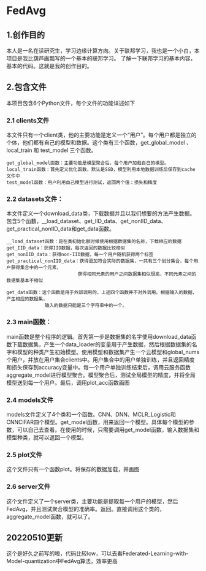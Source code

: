 # FedAvg

## 1.创作目的

  本人是一名在读研究生，学习边缘计算方向。关于联邦学习，我也是一个小白，本项目是我比葫芦画瓢写的一个基本的联邦学习。
  了解一下联邦学习的基本内容，基本的代码。这就是我的创作目的。
  
## 2.包含文件

  本项目包含6个Python文件，每个文件的功能详述如下
  
### 2.1 clients文件
  
   本文件只有一个client类，他的主要功能是定义一个“用户”。每个用户都是独立的个体，他们都有自己的模型和数据。这个类有三个函数，get_global_model 、 local_train 和 test_model 三个函数。
    
    get_global_model函数：主要功能是模型聚合后，每个用户加载自己的模型。
    local_train函数：首先定义优化函数，默认是SGD，模型利用本地数据训练后保存到cache文件中
    test_model函数：用户利用自己模型进行测试，返回两个值：损失和精度
    
    
### 2.2 datasets文件：
  
   本文件定义一个download_data类，下载数据并且以我们想要的方法产生数据。包含5个函数，__load_dataset、get_IID_data、get_nonIID_data、get_practical_nonIID_data和get_data函数。
    
    __load_dataset函数：是在类初始化额时候使用根据数据集的名称，下载相应的数据
    get_IID_data：获得IID数据，每次返回的数据比较相似
    get_nonIID_data：获得non-IID数据，每一个用户随机获得两个标签
    get_practical_nonIID_data：获得更加符合实际的数据集，一共有三个划分集合，每个用户获得集合中的一个元素，
                              获得相同元素的用户之间数据集相似很高，不同元素之间的数据集基本不相似
    
    get_data函数：这个函数是用于外部调用的，上述四个函数并不对外调用。根据输入的数据，产生相应的数据集，
                  输入的数据只能是三个字符串中的一个。
    
### 2.3 main函数：
  
   main函数是整个程序的逻辑。首先第一步是数据集的名字使用download_data函数下载数据集，产生一个data_loader的变量用于产生数据，然后根据数据集的名字和模型的种类产生初始模型。使用模型和数据集产生一个云模型和global_nums个用户，并放在用户集合clients中。用户集合中的用户单独训练，并且返回精度和损失保存到accuracy变量中。每一个用户单独训练结束后，调用云服务函数aggregate_model进行模型聚合。模型聚合后，测试全局模型的精度，并将全局模型送到每一个用户。最后，调用plot_acc函数画图
    
### 2.4 models文件

   models文件定义了4个类和一个函数。CNN、DNN、MCLR_Logistic和CNNCIFAR四个模型。get_model函数，用来返回一个模型。具体每个模型的参数，可以自己去查看。在使用的时候，只需要调用get_model函数，输入数据集和模型种类，就可以返回一个模型。
    
### 2.5 plot文件

   这个文件只有一个函数plot。将保存的数据加载，并画图
  
### 2.6 server文件
  
   这个文件定义了一个server类，主要功能是提取每一个用户的模型，然后FedAvg，并且测试聚合模型的准确率。返回。直接调用这个类的，aggregate_model函数，就可以了。
  
 
 ## 20220510更新
 
 这个是好久之前写的啦，代码比较low，可以去看Federated-Learning-with-Model-quantization中FedAvg算法，效率更高
    

